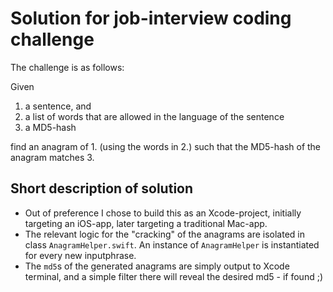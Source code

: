 # Solution for job-interview coding challenge

The challenge is as follows: 

Given

1. a sentence, and
2. a list of words that are allowed in the language of the sentence
3. a MD5-hash

find an anagram of 1. (using the words in 2.) such that the MD5-hash of the anagram matches 3.



## Short description of solution

- Out of preference I chose to build this as an Xcode-project, initially targeting an iOS-app, later targeting a traditional Mac-app. 
- The relevant logic for the "cracking" of the anagrams are isolated in class `AnagramHelper.swift`.
  An instance of `AnagramHelper` is instantiated for every new inputphrase. 
- The `md5`s of the generated anagrams are simply output to Xcode terminal, and a simple filter there will reveal the desired md5 - if found ;) 